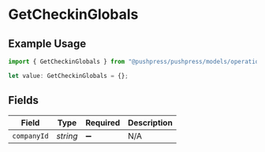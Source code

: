 # GetCheckinGlobals

## Example Usage

```typescript
import { GetCheckinGlobals } from "@pushpress/pushpress/models/operations";

let value: GetCheckinGlobals = {};
```

## Fields

| Field              | Type               | Required           | Description        |
| ------------------ | ------------------ | ------------------ | ------------------ |
| `companyId`        | *string*           | :heavy_minus_sign: | N/A                |